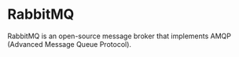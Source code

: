 # RabbitMQ
RabbitMQ is an open-source message broker that implements AMQP (Advanced Message Queue Protocol).